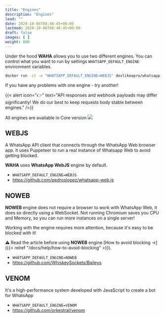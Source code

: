 ```yaml
---
title: "Engines"
description: "Engines"
lead: ""
date: 2020-10-06T08:48:45+00:00
lastmod: 2020-10-06T08:48:45+00:00
draft: false
images: [ ]
weight: 800
---
```


Under the hood **WAHA** allows you to use two different engines. You can control what you want to run by settings
`WHATSAPP_DEFAULT_ENGINE` environment variables.

```bash
docker run -it -e "WHATSAPP_DEFAULT_ENGINE=WEBJS" devlikeapro/whatsapp-http-api
```

If you have any problems with one engine - try another!

{{< alert icon="👉" text="API responses and webhook payloads may differ significantly! We do our best to keep requests body stable between engines." />}}

All engines are available in Core version ![](/images/versions/core.png)

## WEBJS

A WhatsApp API client that connects through the WhatsApp Web browser app.
It uses Puppeteer to run a real instance of Whatsapp Web to avoid getting blocked.

**WAHA** uses **WhatsApp WebJS** engine by default.

- `WHATSAPP_DEFAULT_ENGINE=WEBJS`
- https://github.com/pedroslopez/whatsapp-web.js

## NOWEB

**NOWEB** engine does not require a browser to work with WhatsApp Web, it does so directly using a WebSocket.
Not running Chromium saves you CPU and Memory, so you can run more instances on a single server!

️Working with the engine requires more attention, because it's easy to be blocked with it!

⚠ Read the article before using **NOWEB** engine [How to avoid blocking ->]({{< relref "/docs/help/how-to-avoid-blocking" >}}).

- `WHATSAPP_DEFAULT_ENGINE=NOWEB`
- https://github.com/WhiskeySockets/Baileys

## VENOM

It's a high-performance system developed with JavaScript to create a bot for WhatsApp

- `WHATSAPP_DEFAULT_ENGINE=VENOM`
- https://github.com/orkestral/venom

